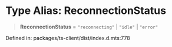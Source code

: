 # Type Alias: ReconnectionStatus

> **ReconnectionStatus** = `"reconnecting"` \| `"idle"` \| `"error"`

Defined in: packages/ts-client/dist/index.d.mts:778
